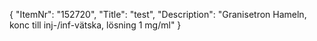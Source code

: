 {
  "ItemNr": "152720",
  "Title": "test",
  "Description": "Granisetron Hameln, konc till inj-/inf-vätska, lösning 1 mg/ml"
}